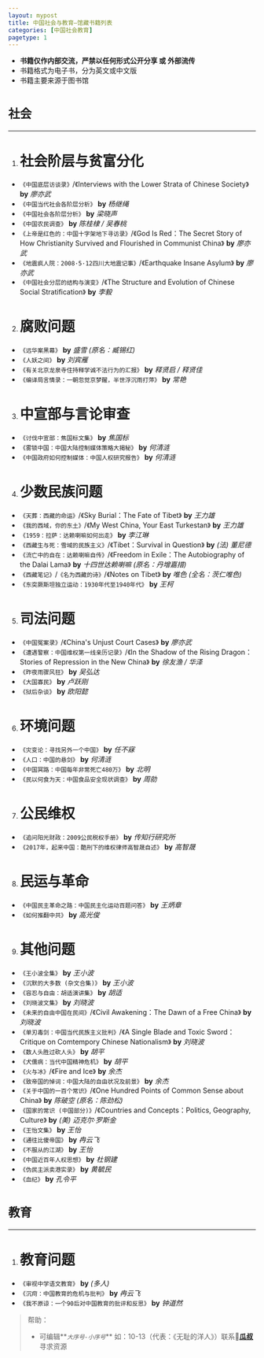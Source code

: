 ```yaml
---
layout: mypost
title: 中国社会与教育—馆藏书籍列表
categories: [中国社会教育]
pagetype: 1
---
```


>
- **书籍仅作内部交流，严禁以任何形式公开分享 或 外部流传**
- 书籍格式为电子书，分为英文或中文版
- 书籍主要来源于图书馆

# **`社会`**
---
1. # **社会阶层与贫富分化** #
  - `《中国底层访谈录》`/《Interviews with the Lower Strata of Chinese Society》 **by** _廖亦武_
  - `《中国当代社会各阶层分析》` **by** _杨继绳_
  - `《中国社会各阶层分析》` **by** _梁晓声_
  - `《中国农民调查》` **by** _陈桂棣 / 吴春桃_
  - `《上帝是红色的：中国十字架地下寻访录》`/《God Is Red：The Secret Story of How Christianity Survived and Flourished in Communist China》 **by** _廖亦武_
  - `《地震疯人院：2008·5·12四川大地震记事》`/《Earthquake Insane Asylum》 **by** _廖亦武_
  - `《中国社会分层的结构与演变》`/《The Structure and Evolution of Chinese Social Stratification》 **by** _李毅_
2. # **腐败问题** #
  - `《远华案黑幕》` **by** _盛雪 (原名：臧锡红)_
  - `《人妖之间》` **by** _刘宾雁_
  - `《有关北京龙泉寺住持释学诚不法行为的汇报》` **by** _释贤启 / 释贤佳_
  - `《编译局言情录：一朝忽觉京梦醒，半世浮沉雨打萍》` **by** _常艳_
3. # **中宣部与言论审查** #
  - `《讨伐中宣部：焦国标文集》` **by** _焦国标_
  - `《雾锁中国：中国大陆控制媒体策略大揭秘》` **by** _何清涟_
  - `《中国政府如何控制媒体：中国人权研究报告》` **by** _何清涟_
4. # **少数民族问题** #
  - `《天葬：西藏的命运》`/《Sky Burial：The Fate of Tibet》 **by** _王力雄_
  - `《我的西域，你的东土》`/《My West China, Your East Turkestan》 **by** _王力雄_
  - `《1959：拉萨：达赖喇嘛如何出走》` **by** _李江琳_
  - `《西藏生与死：雪域的民族主义》`/《Tibet：Survival in Question》 **by** _(法) 董尼德_
  - `《流亡中的自在：达赖喇嘛自传》`/《Freedom in Exile：The Autobiography of the Dalai Lama》 **by** _十四世达赖喇嘛 (原名：丹增嘉措)_
  - `《西藏笔记》`/`《名为西藏的诗》`/《Notes on Tibet》 **by** _唯色 (全名：茨仁唯色)_
  - `《东突厥斯坦独立运动：1930年代至1940年代》` **by** _王柯_
5. # **司法问题** #
  - `《中国冤案录》`/《China's Unjust Court Cases》 **by** _廖亦武_
  - `《遭遇警察：中国维权第一线亲历记录》`/《In the Shadow of the Rising Dragon：Stories of Repression in the New China》 **by** _徐友渔 / 华泽_
  - `《昨夜雨骤风狂》` **by** _吴弘达_
  - `《大国寡民》` **by** _卢跃刚_
  - `《狱后杂谈》` **by** _欧阳懿_
6. # **环境问题** #
  - `《灾变论：寻找另外一个中国》` **by** _任不寐_
  - `《人口：中国的悬剑》` **by** _何清涟_
  - `《中国冥路：中国每年非常死亡480万》` **by** _北明_
  - `《民以何食为天：中国食品安全现状调查》` **by** _周勍_
7. # **公民维权** #
  - `《追问阳光财政：2009公民税权手册》` **by** _传知行研究所_
  - `《2017年，起来中国：酷刑下的维权律师高智晟自述》` **by** _高智晟_
8. # **民运与革命** #
  - `《中国民主革命之路：中国民主化运动百题问答》` **by** _王炳章_
  - `《如何推翻中共》` **by** _高光俊_
9. # **其他问题** #
  - `《王小波全集》` **by** _王小波_
  - `《沉默的大多数 (杂文合集)》` **by** _王小波_
  - `《容忍与自由：胡适演讲集》` **by** _胡适_
  - `《刘晓波文集》` **by** _刘晓波_
  - `《未来的自由中国在民间》`/《Civil Awakening：The Dawn of a Free China》 **by** _刘晓波_
  - `《单刃毒剑：中国当代民族主义批判》`/《A Single Blade and Toxic Sword：Critique on Comtempory Chinese Nationalism》 **by** _刘晓波_
  - `《数人头胜过砍人头》` **by** _胡平_
  - `《犬儒病：当代中国精神危机》` **by** _胡平_
  - `《火与冰》`/《Fire and Ice》 **by** _余杰_
  - `《致帝国的悼词：中国大陆的自由状况及前景》` **by** _余杰_
  - `《关于中国的一百个常识》`/《One Hundred Points of Common Sense about China》 **by** _陈破空 (原名：陈劲松)_
  - `《国家的常识 (中国部分)》`/《Countries and Concepts：Politics, Geography, Culture》 **by** _(美) 迈克尔·罗斯金_
  - `《王怡文集》` **by** _王怡_
  - `《通往比傻帝国》` **by** _冉云飞_
  - `《不服从的江湖》` **by** _王怡_
  - `《中国近百年人权思想》` **by** _杜钢建_
  - `《伪民主派卖港实录》` **by** _黄毓民_
  - `《血纪》` **by** _孔令平_

# **`教育`**
---
1. # **教育问题** #
  - `《审视中学语文教育》` **by** _(多人)_
  - `《沉疴：中国教育的危机与批判》` **by** _冉云飞_
  - `《我不原谅：一个90后对中国教育的批评和反思》` **by** _钟道然_

>帮助：
>- 可编辑**_`大序号-小序号`_** 如：10-13（代表：《无耻的洋人》）联系[**瓜叔**](/pages/about.html)寻求资源